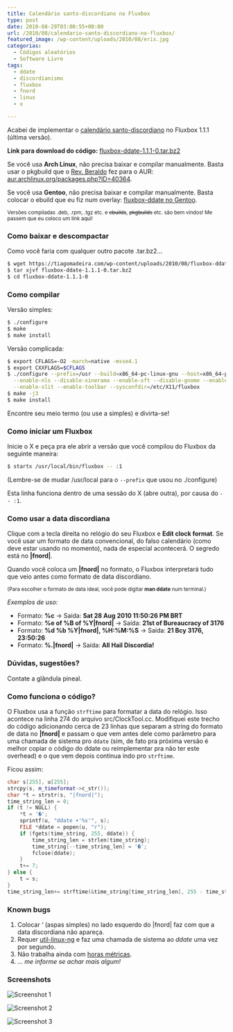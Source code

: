 ```yaml
---
title: Calendário santo-discordiano no Fluxbox
type: post
date: 2010-08-29T03:00:55+00:00
url: /2010/08/calendario-santo-discordiano-no-fluxbox/
featured_image: /wp-content/uploads/2010/08/eris.jpg
categorias:
  - Códigos aleatórios
  - Software Livre
tags:
  - ddate
  - discordianismo
  - fluxbox
  - fnord
  - linux
  - x

---
```

Acabei de implementar o [calendário santo-discordiano][1] no Fluxbox 1.1.1 (última versão).

**Link para download do código:** [fluxbox-ddate-1.1.1-0.tar.bz2][2]

Se você usa **Arch Linux**, não precisa baixar e compilar manualmente. Basta usar o pkgbuild que o [Rev. Beraldo][3] fez para o AUR: [aur.archlinux.org/packages.php?ID=40364][4].

Se você usa **Gentoo**, não precisa baixar e compilar manualmente. Basta colocar o ebuild que eu fiz num overlay: [fluxbox-ddate no Gentoo][5].

<small>Versões compiladas .deb, .rpm, .tgz etc. e <del>ebuilds</del>, <del>pkgbuilds</del> etc. são bem vindos! Me passem que eu coloco um link aqui!</small>

### Como baixar e descompactar

Como você faria com qualquer outro pacote .tar.bz2…

```bash
$ wget https://tiagomadeira.com/wp-content/uploads/2010/08/fluxbox-ddate-1.1.1-0.tar.bz2
$ tar xjvf fluxbox-ddate-1.1.1-0.tar.bz2
$ cd fluxbox-ddate-1.1.1-0
```

### Como compilar

Versão simples:

```bash
$ ./configure
$ make
$ make install
```

Versão complicada:

```bash
$ export CFLAGS=-O2 -march=native -msse4.1
$ export CXXFLAGS=$CFLAGS
$ ./configure --prefix=/usr --build=x86_64-pc-linux-gnu --host=x86_64-pc-linux-gnu \
  --enable-nls --disable-xinerama --enable-xft --disable-gnome --enable-imlib2 \
  --enable-slit --enable-toolbar --sysconfdir=/etc/X11/fluxbox
$ make -j3
$ make install
```

Encontre seu meio termo (ou use a simples) e divirta-se!

### Como iniciar um Fluxbox

Inicie o X e peça pra ele abrir a versão que você compilou do Fluxbox da seguinte maneira:

```bash
$ startx /usr/local/bin/fluxbox -- :1
```

(Lembre-se de mudar /usr/local para o `--prefix` que usou no ./configure)

Esta linha funciona dentro de uma sessão do X (abre outra), por causa do `-- :1`.

### Como usar a data discordiana

Clique com a tecla direita no relógio do seu Fluxbox e **Edit clock format**. Se você usar um formato de data convencional, do falso calendário (como deve estar usando no momento), nada de especial acontecerá. O segredo está no **|fnord|**.

Quando você coloca um **|fnord|** no formato, o Fluxbox interpretará tudo que veio antes como formato de data discordiano.

<small>(Para escolher o formato de data ideal, você pode digitar <strong>man ddate</strong> num terminal.)</small>

_Exemplos de uso:_

  * Formato: **%c** → Saída: **Sat 28 Aug 2010 11:50:26 PM BRT**
  * Formato: **%e of %B of %Y|fnord|** → Saída: **21st of Bureaucracy of 3176**
  * Formato: **%d %b %Y|fnord|, %H:%M:%S** → Saída: **21 Bcy 3176, 23:50:26**
  * Formato: **%.|fnord|** → Saída: **All Hail Discordia!**

### Dúvidas, sugestões?

Contate a glândula pineal.

### Como funciona o código?

O Fluxbox usa a função `strftime` para formatar a data do relógio. Isso acontece na linha 274 do arquivo src/ClockTool.cc. Modifiquei este trecho do código adicionando cerca de 23 linhas que separam a string do formato de data no **|fnord|** e passam o que vem antes dele como parâmetro para uma chamada de sistema pro `ddate` (sim, de fato pra próxima versão é melhor copiar o código do ddate ou reimplementar pra não ter este overhead) e o que vem depois continua indo pro `strftime`.

Ficou assim:

```cpp
char s[255], u[255];
strcpy(s, m_timeformat->c_str());
char *t = strstr(s, "|fnord|");
time_string_len = 0;
if (t != NULL) {
	*t = '�';
	sprintf(u, "ddate +'%s'", s);
	FILE *ddate = popen(u, "r");
	if (fgets(time_string, 255, ddate)) {
		time_string_len = strlen(time_string);
		time_string[--time_string_len] = '�';
		fclose(ddate);
	}
	t+= 7;
} else {
	t = s;
}
time_string_len+= strftime(&time_string[time_string_len], 255 - time_string_len, t, time_type);
```

### Known bugs

  1. Colocar ‘ (aspas simples) no lado esquerdo do |fnord| faz com que a data discordiana não apareça.
  2. Requer [util-linux-ng][6] e faz uma chamada de sistema ao _ddate_ uma vez por segundo.
  3. Não trabalha ainda com [horas métricas][7].
  4. _… me informe se achar mais algum!_

### Screenshots

![Screenshot 1](/wp-content/uploads/2010/08/a1.png)

![Screenshot 2](/wp-content/uploads/2010/08/b.png)

![Screenshot 3](/wp-content/uploads/2010/08/c.png)

 [1]: http://www.cabaladada.org/discordiapedia/Calend%C3%A1rio_Santo-Discordiano
 [2]: /wp-content/uploads/2010/08/fluxbox-ddate-1.1.1-0.tar.bz2
 [3]: http://www.cabaladada.org/
 [4]: http://aur.archlinux.org/packages.php?ID=40364
 [5]: /2010/08/fluxbox-ddate-no-gentoo/
 [6]: http://www.kernel.org/pub/linux/utils/util-linux-ng/
 [7]: http://www.cabaladada.org/discordiapedia/Horas_M%C3%A9tricas

